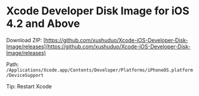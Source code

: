 # Xcode Developer Disk Image for iOS 4.2 and Above

Download ZIP: [https://github.com/xushuduo/Xcode-iOS-Developer-Disk-Image/releases](https://github.com/xushuduo/Xcode-iOS-Developer-Disk-Image/releases)

Path: `/Applications/Xcode.app/Contents/Developer/Platforms/iPhoneOS.platform/DeviceSupport`

Tip: Restart Xcode
